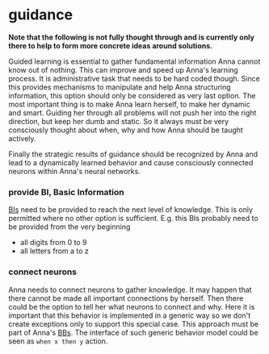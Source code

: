 # guidance
**Note that the following is not fully thought through and is currently only
there to help to form more concrete ideas around solutions.**

Guided learning is essential to gather fundamental information Anna cannot know
out of nothing. This can improve and speed up Anna's learning process. It is
administrative task that needs to be hard coded though. Since this provides
mechanisms to manipulate and help Anna structuring information, this option
should only be considered as very last option. The most important thing is to
make Anna learn herself, to make her dynamic and smart. Guiding her through all
problems will not push her into the right direction, but keep her dumb and
static. So it always must be very consciously thought about when, why and how
Anna should be taught actively.

Finally the strategic results of guidance should be recognized by Anna and lead
to a dynamically learned behavior and cause consciously connected neurons within
Anna's neural networks.

### provide BI, Basic Information
[BIs](/doc/concept/clg.md#bi-basic-information) need to be provided to reach
the next level of knowledge. This is only permitted where no other option is
sufficient. E.g. this BIs probably need to be provided from the very beginning
- all digits from 0 to 9
- all letters from a to z

### connect neurons
Anna needs to connect neurons to gather knowledge. It may happen that there
cannot be made all important connections by herself. Then there could be the
option to tell her what neurons to connect and why. Here it is important that
this behavior is implemented in a generic way so we don't create exceptions
only to support this special case. This approach must be part of Anna's
[BBs](/doc/concept/clg.md#bb-basic-behavior). The interface of such generic
behavior model could be seen as `when x then y` action.
